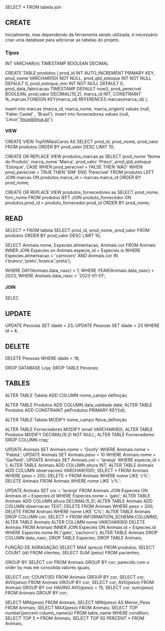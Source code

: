 SELECT * FROM tabela join

## CREATE
Inicialmente, mas dependendo da ferramenta sendo utilizada, é necessário criar uma database para adicionar as tabelas do projeto.

### Tipos
INT
VARCHAR(n)
TIMESTAMP
BOOLEAN
DECIMAL


CREATE TABLE produtos (
    prod_id INT AUTO_INCREMENT PRIMARY KEY,
    prod_nome VARCHAR(50) NOT NULL,
    prod_qtd_estoque INT NOT NULL DEFAULT 0,
    prod_estoque_min INT NOT NULL DEFAULT 0,
    prod_data_fabricacao TIMESTAMP DEFAULT now(),
    prod_perecivel BOOLEAN,
    prod_valor DECIMAL(10,2),
    marca_id INT,
    CONSTRAINT fk_marcas FOREIGN KEY(marca_id) REFERENCES marcas(marca_id)
);

insert into marcas (marca_id, marca_nome, marca_origem) values (null, 'Faber Castel'	, 'Brasil');
insert into fornecedores values (null, 'Linux','linux@linux.br');

#### VIEW
CREATE VIEW Top10MaisCaros AS SELECT prod_id, prod_nome, prod_valor FROM produtos ORDER BY prod_valor DESC LIMIT 10;

CREATE OR REPLACE VIEW produtos_marcas as
	SELECT
    	prod_nome 'Nome do Produto',
        marca_nome 'Marca',
        prod_valor 'Preço',
        prod_qtd_estoque 'Estoque',
        CASE
        	WHEN prod_perecivel = FALSE THEN 'NÃO'
            WHEN prod_perecivel = TRUE THEN 'SIM'
        END
        'Perecivel'
        FROM
        	produtos LEFT JOIN marcas
            	ON produtos.marca_id = marcas.marca_id
        ORDER BY prod_nome;

CREATE OR REPLACE VIEW produtos_fornecedores as
	SELECT
    	prod_nome,
        forn_nome
        FROM
        	produtos lEFT JOIN produto_fornecedor
            ON produtos.prod_id = produto_fornecedor.prod_id
        ORDER BY prod_nome;


## READ
SELECT * FROM tabela
SELECT prod_id, prod_nome, prod_valor FROM produtos ORDER BY prod_valor DESC LIMIT 10;

SELECT Animais.nome, Especies.alimentacao, Animais.cor FROM
Animais INNER JOIN Especies on
Animais.especie_id = Especies.is WHERE
Especies.alimentacao = 'carnivoro' AND Animais.cor IN ('branco','preto','branca','preta');

WHERE DAY(Animais.data_nasc) < 1;
WHERE YEAR(Animais.data_nasc) < 2023;
WHERE Animais.data_nasc < '2023-01-01';


#### JOIN
SELEC

## UPDATE
UPDATE Pessoas SET idade = 23;
UPDATE Pessoas SET idade = 23 WHERE id = 4;


## DELETE
DELETE Pessoas WHERE idade < 18;

DROP DATABASE Loja;
DROP TABLE Pessoas;

## TABLES
ALTER TABLE Tabela ADD COLUMN nome_campo definição

ALTER TABLE Produtos ADD COLUMN data_validade date;
ALTER TABLE Produtos ADD CONSTRAINT pkProdutos PRIMARY KEY(id);

ALTER TABLE Tabela MODIFY nome_campo Nova_definição

ALTER TABLE Fornecedores MODIFY email VARCHAR(60);
ALTER TABLE Produtos MODIFY DECIMAL(9,2) NOT NULL;
ALTER TABLE Fornecedores DROP COLUMN cnpj;


UPDATE Animais SET Animais.nome = 'Goofy' WHERE Animais.nome = 'Pateta';
UPDATE Animais SET Animais.peso = 10 WHERE Animais.nome = 'Garfield';
UPDATE Animais SET Animais.cor = 'laranja' WHERE especie_id = 1;
ALTER TABLE Animais ADD COLUMN altura INT;
ALTER TABLE Animais ADD COLUMN observacoes VARCHAR(100);
SELECT * FROM Animais WHERE peso > 200;
DELETE * FROM Animais WHERE nome LIKE 'c%';
DELETE Animais FROM Animais WHERE nome LIKE 'c%';

UPDATE Animais SET cor = 'laranja' FROM Animais JOIN Especies ON Animais.id = Especies.id WHERE Especies.nome = 'gato';
ALTER TABLE Animais ADD COLUMN altura DECIMAL(5,2);
ALTER TABLE Animais ADD COLUMN observacao TEXT;
DELETE FROM Animais WHERE peso > 200;
DELETE FROM Animais WHERE nome LIKE 'C%';
ALTER TABLE Animais DROP COLUMN cor;
SELECT * FROM INFORMATION_SCHEMA.COLUMNS;
ALTER TABLE Animais ALTER COLUMN nome VARCHAR(80)
DELETE Animais FROM Animais INNER JOIN Especies ON Animais.id = Especies.id WHERE Especies.nome IN ('gato', 'cachorro');
ALTER TABLE Animais DROP COLUMN data_nasc;
DROP TABLE Especies;
DROP TABLE Animais;

FUNÇÃO DE AGRAGAÇÃO
SELECT MAX (preço) FROM produtos;
SELECT COUNT (id) FROM clientes;
SELECT SUM (peso) FROM pacientes;

GROUP BY
SELECT cor FROM Animais GROUP BY cor;
parecido com o order by mas ele consolida valores iguais, 

SELECT cor, COUNT(ID) FROM Animais GROUP BY cor;
SELECT cor, AVG(peso) FROM Animais GROUP BY cor;
SELECT cor, AVG(peso) FROM Animais GROUP BY cor HAVING AVG(peso) > 15;
SELECT cor, sum(peso) FROM Animais GROUP BY cor;

SELECT MIN(peso) FROM Animais;
SELECT MIN(peso) AS Menor_Peso FROM Animais;
SELECT MAX(peso) FROM Animais;
SELECT TOP number|percent column_name(s) FROM table_name WHERE condition;
SELECT TOP 5 * FROM Animais;
SELECT TOP 50 PERCENT * FROM Animais;
